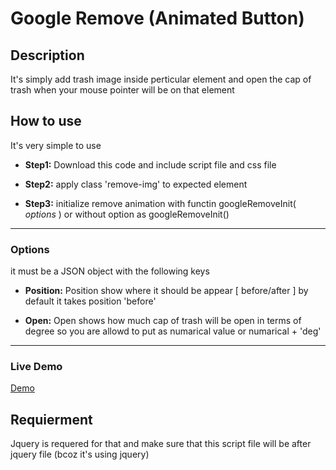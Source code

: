 Google Remove (Animated Button)
===============================

## Description
It's simply add trash image inside perticular element
and open the cap of trash when your mouse pointer will be on that element


## How to use
It's very simple to use

+ **Step1:**
	Download this code 
	and include script file and css file

+ **Step2:**
	apply class 'remove-img' to expected element

+ **Step3:**
	initialize remove animation with functin googleRemoveInit( *options* )
	or
	without option as googleRemoveInit()

----------------------------------------

### Options
it must be a JSON object with the following keys

+ **Position:**
	Position show where it should be appear [ before/after ]
	by default it takes position 'before'

+ **Open:** 
	Open shows how much cap of trash will be open in terms of degree
	so you are allowd to put as numarical value or numarical + 'deg'

----------------------------------------

### Live Demo
[Demo](http://championhk.comze.com/Animated-Remove-Button/)

## Requierment
Jquery is requered for that
and make sure that this script file will be after jquery file (bcoz it's using jquery)